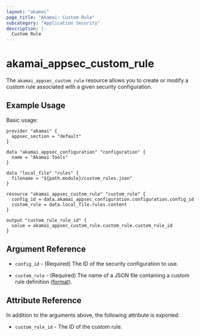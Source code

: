 ```yaml
---
layout: "akamai"
page_title: "Akamai: Custom Rule"
subcategory: "Application Security"
description: |-
  Custom Rule
---
```


# akamai_appsec_custom_rule


The `akamai_appsec_custom_rule` resource allows you to create or modify a custom rule associated with a given security configuration.

## Example Usage

Basic usage:

```hcl
provider "akamai" {
  appsec_section = "default"
}

data "akamai_appsec_configuration" "configuration" {
  name = "Akamai Tools"
}

data "local_file" "rules" {
  filename = "${path.module}/custom_rules.json"
}

resource "akamai_appsec_custom_rule" "custom_rule" {
  config_id = data.akamai_appsec_configuration.configuration.config_id
  custom_rule = data.local_file.rules.content
}

output "custom_rule_rule_id" {
  value = akamai_appsec_custom_rule.custom_rule.custom_rule_id
}
```

## Argument Reference

* `config_id` - (Required) The ID of the security configuration to use.

* `custom_rule` - (Required) The name of a JSON file containing a custom rule definition ([format](https://developer.akamai.com/api/cloud_security/application_security/v1.html#postcustomrules)).


## Attribute Reference

In addition to the arguments above, the following attribute is exported:

* `custom_rule_id` - The ID of the custom rule.

